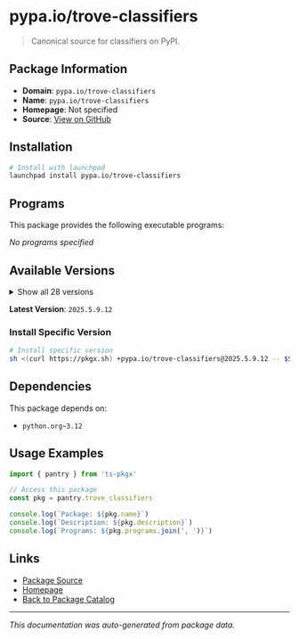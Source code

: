 # pypa.io/trove-classifiers

> Canonical source for classifiers on PyPI.

## Package Information

- **Domain**: `pypa.io/trove-classifiers`
- **Name**: `pypa.io/trove-classifiers`
- **Homepage**: Not specified
- **Source**: [View on GitHub](https://github.com/pkgxdev/pantry/tree/main/projects/pypa.io/trove-classifiers/package.yml)

## Installation

```bash
# Install with launchpad
launchpad install pypa.io/trove-classifiers
```

## Programs

This package provides the following executable programs:

*No programs specified*

## Available Versions

<details>
<summary>Show all 28 versions</summary>

- `2025.5.9.12`, `2025.5.8.15`, `2025.5.8.13`, `2025.5.7.19`, `2025.5.1.12`
- `2025.4.28.22`, `2025.4.11.15`, `2025.3.3.18`, `2025.3.19.19`, `2025.3.13.13`
- `2025.2.18.16`, `2025.1.7.14`, `2025.1.6.15`, `2025.1.15.22`, `2025.1.10.15`
- `2024.9.12`, `2024.7.2`, `2024.7.1`, `2024.5.22`, `2024.5.17`
- `2024.4.10`, `2024.3.25`, `2024.3.3`, `2024.10.21.16`, `2024.10.14`
- `2024.10.13`, `2024.10.12`, `2024.10.11`

</details>

**Latest Version**: `2025.5.9.12`

### Install Specific Version

```bash
# Install specific version
sh <(curl https://pkgx.sh) +pypa.io/trove-classifiers@2025.5.9.12 -- $SHELL -i
```

## Dependencies

This package depends on:

- `python.org~3.12`

## Usage Examples

```typescript
import { pantry } from 'ts-pkgx'

// Access this package
const pkg = pantry.trove_classifiers

console.log(`Package: ${pkg.name}`)
console.log(`Description: ${pkg.description}`)
console.log(`Programs: ${pkg.programs.join(', ')}`)
```

## Links

- [Package Source](https://github.com/pkgxdev/pantry/tree/main/projects/pypa.io/trove-classifiers/package.yml)
- [Homepage](#)
- [Back to Package Catalog](../../package-catalog.md)

---

*This documentation was auto-generated from package data.*
